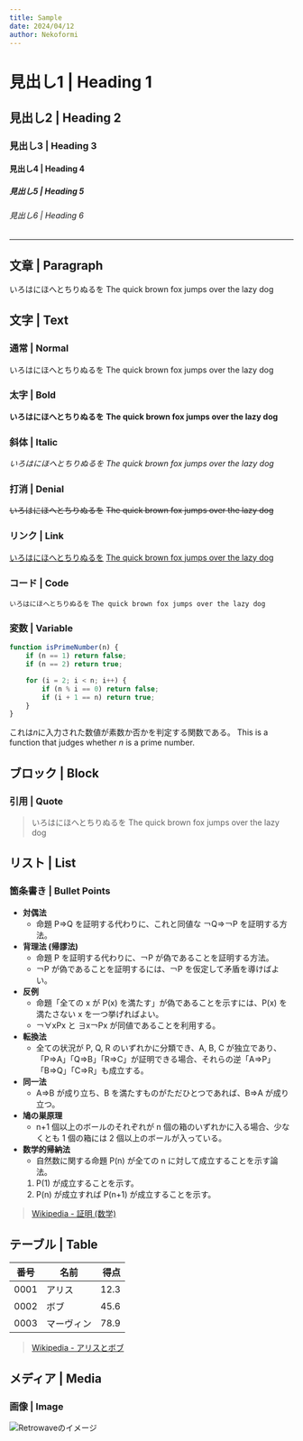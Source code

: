 ```yaml
---
title: Sample
date: 2024/04/12
author: Nekoformi
---
```


# 見出し1 | Heading 1
## 見出し2 | Heading 2
### 見出し3 | Heading 3
#### 見出し4 | Heading 4
##### 見出し5 | Heading 5
###### 見出し6 | Heading 6

---

## 文章 | Paragraph

いろはにほへとちりぬるを
The quick brown fox jumps over the lazy dog

## 文字 | Text

### 通常 | Normal

いろはにほへとちりぬるを
The quick brown fox jumps over the lazy dog

### 太字 | Bold

**いろはにほへとちりぬるを**
**The quick brown fox jumps over the lazy dog**

### 斜体 | Italic

*いろはにほへとちりぬるを*
*The quick brown fox jumps over the lazy dog*

### 打消 | Denial

~~いろはにほへとちりぬるを~~
~~The quick brown fox jumps over the lazy dog~~

### リンク | Link

[いろはにほへとちりぬるを](https://ja.wikipedia.org/wiki/%E3%81%84%E3%82%8D%E3%81%AF%E6%AD%8C)
[The quick brown fox jumps over the lazy dog](https://ja.wikipedia.org/wiki/The_quick_brown_fox_jumps_over_the_lazy_dog)

### コード | Code

`いろはにほへとちりぬるを`
`The quick brown fox jumps over the lazy dog`

### 変数 | Variable

```JavaScript
function isPrimeNumber(n) {
    if (n == 1) return false;
    if (n == 2) return true;

    for (i = 2; i < n; i++) {
        if (n % i == 0) return false;
        if (i + 1 == n) return true;
    }
}
```

これは<var>n</var>に入力された数値が素数か否かを判定する関数である。
This is a function that judges whether <var>n</var> is a prime number.

## ブロック | Block

### 引用 | Quote

> いろはにほへとちりぬるを
> The quick brown fox jumps over the lazy dog

## リスト | List

### 箇条書き | Bullet Points

- **対偶法**
    - 命題 P⇒Q を証明する代わりに、これと同値な ￢Q⇒￢P を証明する方法。
- **背理法 (帰謬法)**
    - 命題 P を証明する代わりに、￢P が偽であることを証明する方法。
    - ￢P が偽であることを証明するには、￢P を仮定して矛盾を導けばよい。
- **反例**
    - 命題「全ての x が P(x) を満たす」が偽であることを示すには、P(x) を満たさない x を一つ挙げればよい。
    - ￢∀xPx と ∃x￢Px が同値であることを利用する。
- **転換法**
    - 全ての状況が P, Q, R のいずれかに分類でき、A, B, C が独立であり、「P⇒A」「Q⇒B」「R⇒C」が証明できる場合、それらの逆「A⇒P」「B⇒Q」「C⇒R」も成立する。
- **同一法**
    - A⇒B が成り立ち、B を満たすものがただひとつであれば、B⇒A が成り立つ。
- **鳩の巣原理**
    - n+1 個以上のボールのそれぞれが n 個の箱のいずれかに入る場合、少なくとも 1 個の箱には 2 個以上のボールが入っている。
- **数学的帰納法**
    - 自然数に関する命題 P(n) が全ての n に対して成立することを示す論法。
    1. P(1) が成立することを示す。
    2. P(n) が成立すれば P(n+1) が成立することを示す。

> [Wikipedia - 証明 (数学)](https://ja.wikipedia.org/wiki/%E8%A8%BC%E6%98%8E_(%E6%95%B0%E5%AD%A6))

## テーブル | Table

| 番号 | 名前 | 得点 |
| --- | --- | --: |
| 0001 | アリス | 12.3 |
| 0002 | ボブ | 45.6 |
| 0003 | マーヴィン | 78.9 |

> [Wikipedia - アリスとボブ](https://ja.wikipedia.org/wiki/%E3%82%A2%E3%83%AA%E3%82%B9%E3%81%A8%E3%83%9C%E3%83%96)

## メディア | Media

### 画像 | Image

![Retrowaveのイメージ](https://images8.alphacoders.com/866/866391.jpg '図 1. Retrowaveのイメージ')
